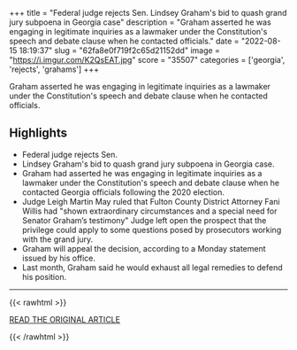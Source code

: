 +++
title = "Federal judge rejects Sen. Lindsey Graham's bid to quash grand jury subpoena in Georgia case"
description = "Graham asserted he was engaging in legitimate inquiries as a lawmaker under the Constitution's speech and debate clause when he contacted officials."
date = "2022-08-15 18:19:37"
slug = "62fa8e0f719f2c65d21152dd"
image = "https://i.imgur.com/K2QsEAT.jpg"
score = "35507"
categories = ['georgia', 'rejects', 'grahams']
+++

Graham asserted he was engaging in legitimate inquiries as a lawmaker under the Constitution's speech and debate clause when he contacted officials.

## Highlights

- Federal judge rejects Sen.
- Lindsey Graham's bid to quash grand jury subpoena in Georgia case.
- Graham had asserted he was engaging in legitimate inquiries as a lawmaker under the Constitution's speech and debate clause when he contacted Georgia officials following the 2020 election.
- Judge Leigh Martin May ruled that Fulton County District Attorney Fani Willis had "shown extraordinary circumstances and a special need for Senator Graham’s testimony" Judge left open the prospect that the privilege could apply to some questions posed by prosecutors working with the grand jury.
- Graham will appeal the decision, according to a Monday statement issued by his office.
- Last month, Graham said he would exhaust all legal remedies to defend his position.

---

{{< rawhtml >}}
  <p class="article-category">
    <a target="_blank" href="https://www.usatoday.com/story/news/politics/2022/08/15/lindsey-grahams-subpoena-georgia-grand-jury/10326888002/">READ THE ORIGINAL ARTICLE</a>
  </p>
{{< /rawhtml >}}

